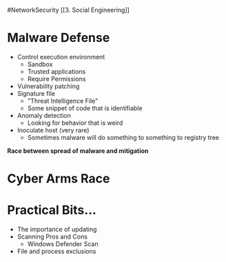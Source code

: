 #NetworkSecurity [[3. Social Engineering]]
# Malware Defense
- Control execution environment
	- Sandbox
	- Trusted applications
	- Require Permissions
- Vulnerability patching
- Signature file
	- "Threat Intelligence File"
	- Some snippet of code that is identifiable
- Anomaly detection
	- Looking for behavior that is weird
- Inoculate host (very rare)
	- Sometimes malware will do something to something to registry tree

**Race between spread of malware and mitigation**

# Cyber Arms Race


# Practical Bits...
- The importance of updating
- Scanning Pros and Cons
	- Windows Defender Scan
- File and process exclusions

